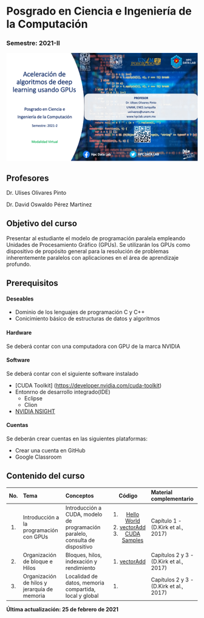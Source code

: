 # Posgrado en Ciencia e Ingeniería de la Computación 

###  Semestre: 2021-II
![alt text](figs/logo.png)


## Profesores
 Dr. Ulises Olivares Pinto
 
 Dr. David Oswaldo Pérez Martínez

## Objetivo del curso
Presentar al estudiante el modelo de programación paralela empleando Unidades de
Procesamiento Gráfico (GPUs). Se utilizarán los GPUs como dispositivo de propósito
general para la resolución de problemas inherentemente paralelos con aplicaciones en el área de aprendizaje profundo.


## Prerequisitos
#### Deseables
+ Dominio de los lenguajes de programación C y C++ 
+ Conicimiento básico de estructuras de datos y algoritmos

#### Hardware
Se deberá contar con una computadora con GPU de la marca NVIDIA


#### Software
Se deberá contar con el siguiente software instalado 

  + [CUDA Toolkit] (https://developer.nvidia.com/cuda-toolkit)
  + Entonrno de desarrollo integrado(IDE)
    - Eclipse
    - Clion
  + [NVIDIA NSIGHT](https://developer.nvidia.com/nsight-visual-studio-edition)
    

#### Cuentas
Se deberán crear cuentas en las siguientes plataformas:
  + Crear una cuenta en GitHub
  + Google Classroom
  
## Contenido del curso
| No.        | Tema           | Conceptos |Código  |  Material complementario|
| :-------------: |:-------------| :-------------|:-----:| :-----|
| 1.              |Introducción a la programación con GPUs          | Introducción a CUDA, modelo de programación paralelo, consulta de dispositivo |   <ol><li>[Hello World](code/1.hello.cu)</li> <li>[vectorAdd](code/2.vectorAdd.cu)</li> <li>[CUDA Samples](https://github.com/NVIDIA/cuda-samples)</li></ol>    |  Capítulo 1 - (D.Kirk et al., 2017)
| 2.              |Organización de bloque e Hilos     | Bloques,  hilos, indexación y rendimiento |   <ol><li>[vectorAdd](code/2.vectorAdd.cu)</li></ol>    |  Capítulos 2 y 3 - (D.Kirk et al., 2017)
| 3.              |Organización de hilos y jerarquía de memoria  | Localidad de datos, memoria compartida, local y global |   <ol><li></li></ol>    |  Capítulos 2 y 3 - (D.Kirk et al., 2017)


**Última actualización: 25 de febrero de 2021**
